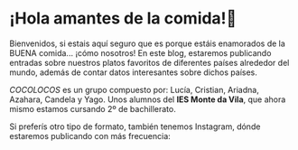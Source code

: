 <h1>¡Hola amantes de la comida!👋</h1>

<p>Bienvenidos, si estais aquí seguro que es porque estáis enamorados de la BUENA comida... ¡cómo nosotros! En este blog, estaremos publicando entradas sobre nuestros platos favoritos de diferentes países alrededor del mundo, además de contar datos interesantes sobre dichos países.

<i>COCOLOCOS</i> es un grupo compuesto por: Lucía, Cristian, Ariadna, Azahara, Candela y Yago. Unos alumnos del <strong style color="red">IES Monte da Vila</strong>, que ahora mismo estamos cursando 2º de bachillerato.</p>

<p>Si preferís otro tipo de formato, también tenemos Instagram, dónde estaremos publicando con más frecuencia: <a href="https://www.instagram.com/cocolocos_23/?utm_source=ig_web_button_share_sheet"/></p>
